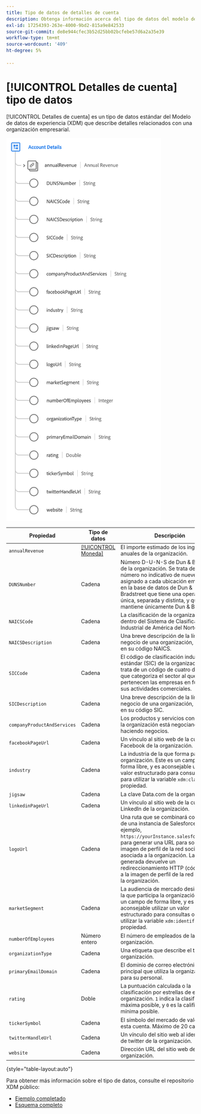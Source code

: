 ```yaml
---
title: Tipo de datos de detalles de cuenta
description: Obtenga información acerca del tipo de datos del modelo de datos de experiencia (XDM) de detalles de la cuenta.
exl-id: 17254393-263e-4000-9bd2-815a9e842533
source-git-commit: de8e944cfec3b52d25bb02bcfebe57d6a2a35e39
workflow-type: tm+mt
source-wordcount: '409'
ht-degree: 5%

---
```


# [!UICONTROL Detalles de cuenta] tipo de datos

[!UICONTROL Detalles de cuenta] es un tipo de datos estándar del Modelo de datos de experiencia (XDM) que describe detalles relacionados con una organización empresarial.

![Estructura de tipo de datos](../images/data-types/account-details.png)

| Propiedad | Tipo de datos | Descripción |
| --- | --- | --- |
| `annualRevenue` | [[!UICONTROL Moneda]](./currency.md) | El importe estimado de los ingresos anuales de la organización. |
| `DUNSNumber` | Cadena | Número D-U-N-S de Dun &amp; Bradstreet de la organización. Se trata de un número no indicativo de nueve dígitos asignado a cada ubicación empresarial en la base de datos de Dun &amp; Bradstreet que tiene una operación única, separada y distinta, y que mantiene únicamente Dun &amp; Bradstreet. |
| `NAICSCode` | Cadena | La clasificación de la organización dentro del Sistema de Clasificación Industrial de América del Norte. |
| `NAICSDescription` | Cadena | Una breve descripción de la línea de negocio de una organización, basada en su código NAICS. |
| `SICCode` | Cadena | El código de clasificación industrial estándar (SIC) de la organización. Se trata de un código de cuatro dígitos que categoriza el sector al que pertenecen las empresas en función de sus actividades comerciales. |
| `SICDescription` | Cadena | Una breve descripción de la línea de negocio de una organización, basada en su código SIC. |
| `companyProductAndServices` | Cadena | Los productos y servicios con los que la organización está negociando o haciendo negocios. |
| `facebookPageUrl` | Cadena | Un vínculo al sitio web de la cuenta de Facebook de la organización. |
| `industry` | Cadena | La industria de la que forma parte esta organización. Este es un campo de forma libre, y es aconsejable utilizar un valor estructurado para consultas o para utilizar la variable `xdm:classifier` propiedad. |
| `jigsaw` | Cadena | La clave Data.com de la organización. |
| `linkedinPageUrl` | Cadena | Un vínculo al sitio web de la cuenta de LinkedIn de la organización. |
| `logoUrl` | Cadena | Una ruta que se combinará con la URL de una instancia de Salesforce (por ejemplo, `https://yourInstance.salesforce.com/`) para generar una URL para solicitar la imagen de perfil de la red social asociada a la organización. La URL generada devuelve un redireccionamiento HTTP (código 302) a la imagen de perfil de la red social de la organización. |
| `marketSegment` | Cadena | La audiencia de mercado designada en la que participa la organización. Este es un campo de forma libre, y es aconsejable utilizar un valor estructurado para consultas o para utilizar la variable `xdm:identifier` propiedad. |
| `numberOfEmployees` | Número entero | El número de empleados de la organización. |
| `organizationType` | Cadena | Una etiqueta que describe el tipo de organización. |
| `primaryEmailDomain` | Cadena | El dominio de correo electrónico principal que utiliza la organización para su personal. |
| `rating` | Doble | La puntuación calculada o la clasificación por estrellas de esta organización. `1` indica la clasificación máxima posible, y `0` es la calificación mínima posible. |
| `tickerSymbol` | Cadena | El símbolo del mercado de valores de esta cuenta. Máximo de 20 caracteres. |
| `twitterHandleUrl` | Cadena | Un vínculo del sitio web al identificador de twitter de la organización. |
| `website` | Cadena | Dirección URL del sitio web de la organización. |

{style="table-layout:auto"}

Para obtener más información sobre el tipo de datos, consulte el repositorio XDM público:

* [Ejemplo completado](https://github.com/adobe/xdm/blob/master/components/datatypes/b2b/account-organization.example.1.json)
* [Esquema completo](https://github.com/adobe/xdm/blob/master/components/datatypes/b2b/account-organization.schema.json)
